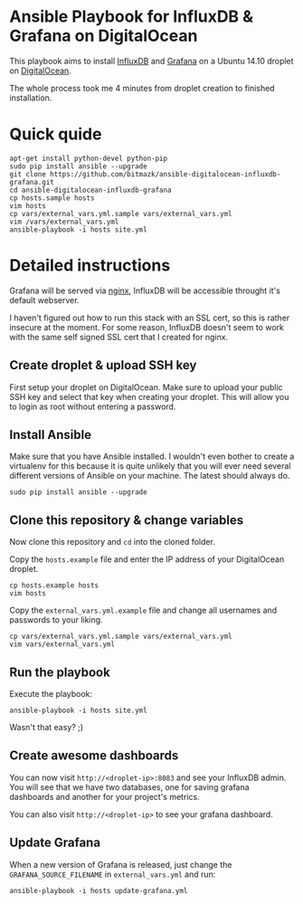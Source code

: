 # Ansible Playbook for InfluxDB & Grafana on DigitalOcean

This playbook aims to install [InfluxDB](http://influxdb.com/) and
[Grafana](http://grafana.org/) on a Ubuntu 14.10 droplet on
[DigitalOcean](https://www.digitalocean.com/?refcode=eea42e4b1499).

The whole process took me 4 minutes from droplet creation to finished
installation.

# Quick quide

```
apt-get install python-devel python-pip
sudo pip install ansible --upgrade
git clone https://github.com/bitmazk/ansible-digitalocean-influxdb-grafana.git
cd ansible-digitalocean-influxdb-grafana
cp hosts.sample hosts
vim hosts
cp vars/external_vars.yml.sample vars/external_vars.yml
vim /vars/external_vars.yml
ansible-playbook -i hosts site.yml
```

# Detailed instructions

Grafana will be served via [nginx](http://nginx.org/), InfluxDB will be
accessible throught it's default webserver.

I haven't figured out how to run this stack with an SSL cert, so this is rather
insecure at the moment. For some reason, InfluxDB doesn't seem to work with
the same self signed SSL cert that I created for nginx.

## Create droplet & upload SSH key

First setup your droplet on DigitalOcean. Make sure to upload your public
SSH key and select that key when creating your droplet. This will allow you to
login as root without entering a password.

## Install Ansible

Make sure that you have Ansible installed. I wouldn't even bother to create a
virtualenv for this because it is quite unlikely that you will ever need
several different versions of Ansible on your machine. The latest should always
do.

```
sudo pip install ansible --upgrade
```

## Clone this repository & change variables

Now clone this repository and ``cd`` into the cloned folder.

Copy the ``hosts.example`` file and enter the IP address of your DigitalOcean
droplet.

```
cp hosts.example hosts
vim hosts
```

Copy the ``external_vars.yml.example`` file and change all usernames and
passwords to your liking.

```
cp vars/external_vars.yml.sample vars/external_vars.yml
vim vars/external_vars.yml
```

## Run the playbook

Execute the playbook:

```
ansible-playbook -i hosts site.yml
```

Wasn't that easy? ;)

## Create awesome dashboards

You can now visit ``http://<droplet-ip>:8083`` and see your InfluxDB admin.
You will see that we have two databases, one for saving grafana dashboards and
another for your project's metrics.

You can also visit ``http://<droplet-ip>`` to see your grafana dashboard.

## Update Grafana

When a new version of Grafana is released, just change the
``GRAFANA_SOURCE_FILENAME`` in ``external_vars.yml`` and run:

```
ansible-playbook -i hosts update-grafana.yml
```
